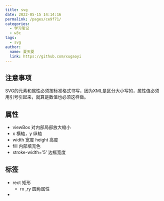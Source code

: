 ```yaml
---
title: svg
date: 2022-05-15 14:14:16
permalink: /pages/ce9f71/
categories:
  - 学习笔记
  - w3c
tags:
  - svg
author: 
  name: 夏天夏
  link: https://github.com/xugaoyi
---
```

## 注意事项

SVG的元素和属性必须按标准格式书写，因为XML是区分大小写的，属性值必须用引号引起来，就算是数值也必须这样做。

## 属性

- viewBox 对内部局部放大缩小
- x 横轴，y 纵轴
- width 宽度 height 高度
- fill 内部填充色
- stroke-width='5' 边框宽度

## 标签

- rect 矩形
  - rx ,ry 圆角属性
- 

